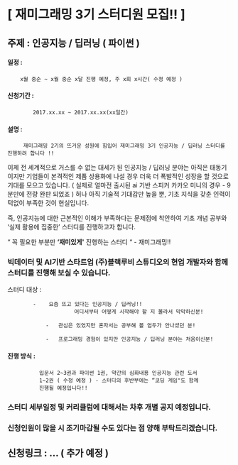 #  [ 재미그래밍 3기 스터디원 모집!! ]

## 주제 : 인공지능 / 딥러닝 ( 파이썬 )

#### 일정 : 
        x월 중순 ~ x월 중순 x달 진행 예정, 주 x회 x시간( 수정 예정 )

#### 신청기간 : 
            2017.xx.xx ~ 2017.xx.xx(xx일간)

#### 설명 : 
         재미그래밍 2기의 뜨거운 성원에 힘입어 재미그래밍 3기 인공지능 / 딥러닝 스터디를 진행하려 합니다 !! 

이제 전 세계적으로 거스를 수 없는 대세가 된 인공지능 / 딥러닝 분야는 아직은 태동기이지만 기업들이 본격적인 제품 상용화에 나설 경우 더욱 더 폭발적인 성장을 할 것으로 기대를 모으고 있습니다. ( 실제로 얼마전 출시된 ai 기반 스피커 카카오 미니의 경우 - 9분만에 전량 완판 되었죠 ) 허나 아직 기술적 기대감만 높을 뿐, 기초 지식을 갖춘 인력이 턱없이 부족한 것이 현실입니다. 

즉, 인공지능에 대한 근본적인 이해가 부족하다는 문제점에 착안하여 기초 개념 공부와 ‘실제 활용에 집중한’ 스터디를 진행하고자 합니다.


“ 꼭 필요한 부분만 **‘재미있게'** 진행하는 스터디 “ - 재미그래밍!!


### 빅데이터 및 AI기반 스타트업 (주)블랙루비 스튜디오의 현업 개발자와 함께 스터디를 진행해 보실 수 있습니다.

스터디 대상 : 	

```
		-    요즘 뜨고 있다는 인공지능 / 딥러닝!! 
                     어디서부터 어떻게 시작해야 할 지 몰라서 막막하신분!

	        -   관심은 있었지만 혼자서는 공부해 볼 엄두가 안나셨던 분!

	        -   프로그래밍 경험이 있지만 인공지능 / 딥러닝 분야는 처음이신분!
```

#### 진행 방식 :  	    
		      입문서 2~3권과 파이썬 1권, 약간의 심화내용 인공지능 관련 도서 
		      1~2권 ( 수정 예정 ) - 스터디의 후반부에는 “코딩 게임"도 함께 
		      진행될 예정입니다!!

### 스터디 세부일정 및 커리큘럼에 대해서는 차후 개별 공지 예정입니다.
	
### 신청인원이 많을 시 **조기마감**될 수도 있다는 점 양해 부탁드리겠습니다.


## 신청링크 : … ( 추가 예정 )
